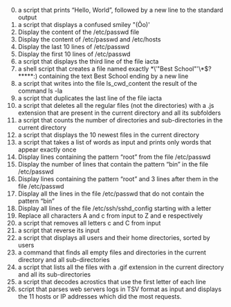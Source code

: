 0. a script that prints “Hello, World”, followed by a new line to the standard output
1. a script that displays a confused smiley "(Ôo)'
2. Display the content of the /etc/passwd file
3. Display the content of /etc/passwd and /etc/hosts
4. Display the last 10 lines of /etc/passwd
5. Display the first 10 lines of /etc/passwd
6. a script that displays the third line of the file iacta
7. a shell script that creates a file named exactly \*\\'"Best School"\'\\*$\?\*\*\*\*\*:) containing the text Best School ending by a new line
8. a script that writes into the file ls_cwd_content the result of the command ls -la
9. a script that duplicates the last line of the file iacta
10. a script that deletes all the regular files (not the directories) with a .js extension that are present in the current directory and all its subfolders
11. a script that counts the number of directories and sub-directories in the current directory
12. a script that displays the 10 newest files in the current directory
13. a script that takes a list of words as input and prints only words that appear exactly once
14. Display lines containing the pattern “root” from the file /etc/passwd
15. Display the number of lines that contain the pattern “bin” in the file /etc/passwd
16. Display lines containing the pattern “root” and 3 lines after them in the file /etc/passwd
17. Display all the lines in the file /etc/passwd that do not contain the pattern “bin”
18. Display all lines of the file /etc/ssh/sshd_config starting with a letter
19. Replace all characters A and c from input to Z and e respectively
20. a script that removes all letters c and C from input
21. a script that reverse its input
22. a script that displays all users and their home directories, sorted by users
23. a command that finds all empty files and directories in the current directory and all sub-directories
24. a script that lists all the files with a .gif extension in the current directory and all its sub-directories
25. a script that decodes acrostics that use the first letter of each line
26. script that parses web servers logs in TSV format as input and displays the 11 hosts or IP addresses which did the most requests.
